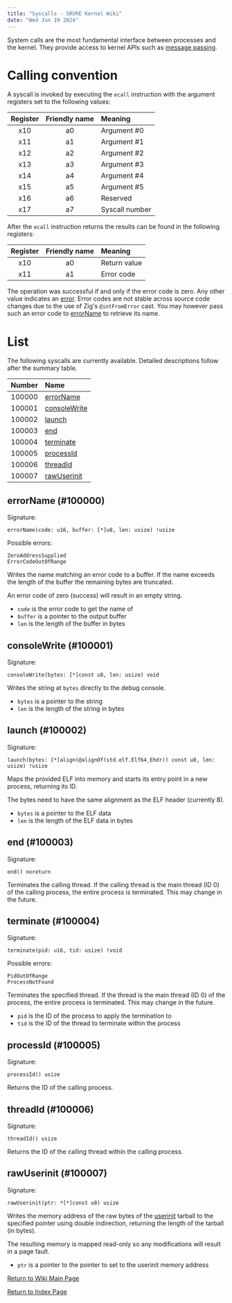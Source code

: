 ```yaml
---
title: "Syscalls - SRVRE Kernel Wiki"
date: "Wed Jun 19 2024"
---
```


System calls are the most fundamental interface between processes
and the kernel. They provide access to kernel APIs such as
[message passing](/md/srvre/kernel/wiki/msgpass.md).

Calling convention
==================

A syscall is invoked by executing the `ecall` instruction with the argument
registers set to the following values:

| Register | Friendly name | Meaning        |
| :------: | :-----------: | :------------- |
|   x10    |      a0       | Argument #0    |
|   x11    |      a1       | Argument #1    |
|   x12    |      a2       | Argument #2    |
|   x13    |      a3       | Argument #3    |
|   x14    |      a4       | Argument #4    |
|   x15    |      a5       | Argument #5    |
|   x16    |      a6       | Reserved       |
|   x17    |      a7       | Syscall number |

After the `ecall` instruction returns the results can be found in the following
registers:

| Register | Friendly name | Meaning         |
| :------: | :-----------: | :-------------- |
|   x10    |      a0       | Return value    |
|   x11    |      a1       | Error code      |

The operation was successful if and only if the error code is zero.
Any other value indicates an [error](/md/srvre/kernel/wiki/errors.md).
Error codes are not stable across source code changes due to the use of Zig's
`@intFromError` cast. You may however pass such an error code to
[errorName](#errorname-100000) to retrieve its name.

List
====

The following syscalls are currently available.
Detailed descriptions follow after the summary table.

| Number | Name                                   |
| :----: | :------------------------------------- |
| 100000 | [errorName](#errorname-100000)         |
| 100001 | [consoleWrite](#consoleWrite-100001)   |
| 100002 | [launch](#launch-100002)               |
| 100003 | [end](#end-100003)                     |
| 100004 | [terminate](#terminate-100004)         |
| 100005 | [processId](#processid-100005)         |
| 100006 | [threadId](#threadid-100006)           |
| 100007 | [rawUserinit](#rawuserinit-100007)     |

errorName (#100000)
-------------------

Signature:
```
errorName(code: u16, buffer: [*]u8, len: usize) !usize
```

Possible errors:
```
ZeroAddressSupplied
ErrorCodeOutOfRange
```

Writes the name matching an error code to a buffer.
If the name exceeds the length of the buffer the remaining bytes are truncated.

An error code of zero (success) will result in an empty string.

* `code` is the error code to get the name of
* `buffer` is a pointer to the output buffer
* `len` is the length of the buffer in bytes

consoleWrite (#100001)
----------------

Signature:
```
consoleWrite(bytes: [*]const u8, len: usize) void
```

Writes the string at `bytes` directly to the debug console.

* `bytes` is a pointer to the string
* `len` is the length of the string in bytes

launch (#100002)
----------------

Signature:
```
launch(bytes: [*]align(@alignOf(std.elf.Elf64_Ehdr)) const u8, len: usize) !usize
```

Maps the provided ELF into memory and starts its entry point in a new process,
returning its ID.

The bytes need to have the same alignment as the ELF header (currently 8).

* `bytes` is a pointer to the ELF data
* `len` is the length of the ELF data in bytes

end (#100003)
-------------

Signature:
```
end() noreturn
```

Terminates the calling thread. If the calling thread is the main thread (ID 0)
of the calling process, the entire process is terminated.
This may change in the future.

terminate (#100004)
-------------------

Signature:
```
terminate(pid: u16, tid: usize) !void
```

Possible errors:
```
PidOutOfRange
ProcessNotFound
```

Terminates the specified thread. If the thread is the main thread (ID 0)
of the process, the entire process is terminated.
This may change in the future.

* `pid` is the ID of the process to apply the termination to
* `tid` is the ID of the thread to terminate within the process

processId (#100005)
-------------------

Signature:
```
processId() usize
```

Returns the ID of the calling process.

threadId (#100006)
------------------

Signature:
```
threadId() usize
```

Returns the ID of the calling thread within the calling process.

rawUserinit (#100007)
---------------------

Signature:
```
rawUserinit(ptr: *[*]const u8) usize
```

Writes the memory address of the raw bytes of the
[userinit](/md/srvre/kernel/wiki/userinit.md) tarball to the specified pointer
using double indirection, returning the length of the tarball (in bytes).

The resulting memory is mapped read-only so any modifications will result
in a page fault.

* `ptr` is a pointer to the pointer to set to the userinit memory address

[Return to Wiki Main Page](/md/srvre/kernel/wiki.md)

[Return to Index Page](/md/index.md)
